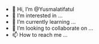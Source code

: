 - 👋 Hi, I’m @Yusmalatifatul
- 👀 I’m interested in ...
- 🌱 I’m currently learning ...
- 💞️ I’m looking to collaborate on ...
- 📫 How to reach me ...

<!---
Yusmalatifatul/Yusmalatifatul is a ✨ special ✨ repository because its `README.md` (this file) appears on your GitHub profile.
You can click the Preview link to take a look at your changes.
--->
